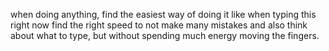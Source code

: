 when doing anything, find the easiest way of doing it
like when typing this right now
find the right speed to not make many mistakes and also think about what to type, but without spending much energy moving the fingers.
